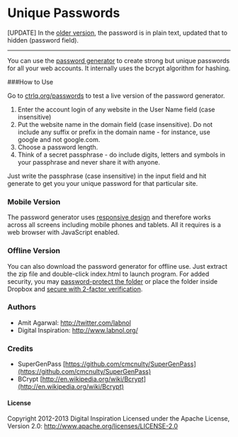 Unique Passwords
================

[UPDATE] In the [older version][5], the password is in plain text, updated that to hidden (password field).

------------------------------------------------------------------------------------------------------

You can use the [password generator][1] to create strong but unique passwords for all your web accounts. It internally uses the bcrypt algorithm for hashing.

###How to Use

Go to [ctrlq.org/passwords][1] to test a live version of the password generator.

1. Enter the account login of any website in the User Name field (case insensitive)
2. Put the website name in the domain field (case insensitive). Do not include any suffix or prefix in the domain name - for instance, use google and not google.com.
3. Choose a password length.
4. Think of a secret passphrase - do include digits, letters and symbols in your passphrase and never share it with anyone. 

Just write the passphrase (case insensitive) in the input field and hit generate to get you your unique password for that particular site.

### Mobile Version

The password generator uses [responsive design][2] and therefore works across all screens including mobile phones and tablets. All it requires is a web browser with JavaScript enabled. 

### Offline Version

You can also download the password generator for offline use. Just extract the zip file and double-click index.html to launch program. For added security, you may [password-protect the folder][3] or place the folder inside Dropbox and [secure with 2-factor verification][4].

### Authors

* Amit Agarwal: http://twitter.com/labnol
* Digital Inspiration: http://www.labnol.org/

### Credits

* SuperGenPass [https://github.com/cmcnulty/SuperGenPass](https://github.com/cmcnulty/SuperGenPass)
* BCrypt [http://en.wikipedia.org/wiki/Bcrypt](http://en.wikipedia.org/wiki/Bcrypt)

#### License

Copyright 2012-2013 Digital Inspiration
Licensed under the Apache License,
Version 2.0: http://www.apache.org/licenses/LICENSE-2.0

[1]: http://ctrlq.org/passwords/
[2]: http://www.labnol.org/internet/responsive-web-design-faq/21361/
[3]: http://www.labnol.org/software/password-protect-folders-files/14323/
[4]: http://www.labnol.org/internet/secure-dropbox-account/25096/
[5]: https://github.com/labnol/passwords
